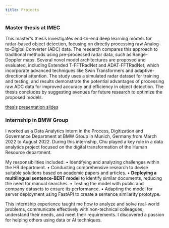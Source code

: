 ```yaml
---
title: Projects
---
```


### Master thesis at IMEC

This master's thesis investigates end-to-end deep learning models for radar-based object detection, focusing on directly processing raw Analog-to-Digital Converter (ADC) data. The research compares this approach to traditional methods using pre-processed radar data, such as Range-Doppler maps. Several novel model architectures are proposed and evaluated, including Extended T-FFTRadNet and ADAT-FFTRadNet, which incorporate advanced techniques like Swin Transformers and adaptive-directional attention. The study uses a simulated radar dataset for training and testing, and results demonstrate the potential advantages of processing raw ADC data for improved accuracy and efficiency in object detection. The thesis concludes by suggesting avenues for future research to optimize the proposed models.

[thesis](https://drive.google.com/file/d/1We_Tj7kH5zQnx3tgekpDHJgRcONtFNU5/view?usp=share_link) [presentation sildes](https://drive.google.com/file/d/1EPF1iVZVnIMF0pT87eEEiJqcJddPANxU/view?usp=share_link)

### Internship in BMW Group

I worked as a Data Analytics Intern in the Process, Digitization and Governance Department at BMW Group in Munich, Germany from March 2022 to August 2022. During this internship, Chu played a key role in a data analytics project focused on the digital transformation of the Human Resource department.

My responsibilities included:
• Identifying and analyzing challenges within the HR department.
• Conducting comprehensive research to devise suitable solutions based on academic papers and articles.
• **Deploying a multilingual sentence-BERT model** to identify similar documents, reducing the need for manual searches.
• Testing the model with public and company datasets to ensure its performance.
• Adapting the model for server deployment using FastAPI to create a sentence similarity prototype.

This internship experience taught me how to analyze and solve real-world problems, communicate effectively with non-technical colleagues, understand their needs, and meet their requirements. I discovered a passion for helping others using data or AI techniques.
